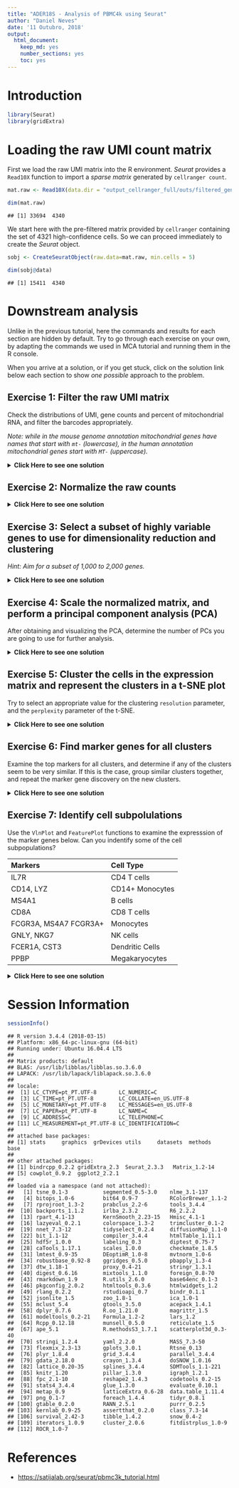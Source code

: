 ```yaml
---
title: "ADER18S - Analysis of PBMC4k using Seurat"
author: "Daniel Neves"
date: '11 Outubro, 2018'
output: 
  html_document:
    keep_md: yes
    number_sections: yes
    toc: yes
---
```




# Introduction


```r
library(Seurat)
library(gridExtra)
```

# Loading the raw UMI count matrix

First we load the raw UMI matrix into the R environment. *Seurat* provides a `Read10X` function to import a *sparse matrix* generated by `cellranger count`. 


```r
mat.raw <- Read10X(data.dir = "output_cellranger_full/outs/filtered_gene_bc_matrices/GRCh38")

dim(mat.raw)
```

```
## [1] 33694  4340
```

We start here with the pre-filtered matrix provided by `cellranger` containing the set of 4321 high-confidence cells. So we can proceed immediately to create the *Seurat* object.


```r
sobj <- CreateSeuratObject(raw.data=mat.raw, min.cells = 5)

dim(sobj@data)
```

```
## [1] 15411  4340
```

# Downstream analysis

Unlike in the previous tutorial, here the commands and results for each section are hidden by default. Try to go through each exercise on your own, by adapting the commands we used in MCA tutorial and running them in the R console.

When you arrive at a solution, or if you get stuck, click on the solution link below each section to show *one possible* approach to the problem.

## Exercise 1: Filter the raw UMI matrix

Check the distributions of UMI, gene counts and percent of mitochondrial RNA, and filter the barcodes appropriately.

*Note: while in the mouse genome annotation mitochondrial genes have names that start with `mt-` (lowercase), in the human annotation mitochondrial genes start with `MT-` (uppercase).*

<details><summary><b>Click Here to see one solution</b></summary>


```r
VlnPlot(sobj, features.plot = c("nUMI", "nGene"))
```

![](exercise-seurat-pbmc4k_files/figure-html/unnamed-chunk-4-1.png)<!-- -->

```r
plot(sobj@meta.data$nUMI, sobj@meta.data$nGene, pch=20, cex=0.5)
```

![](exercise-seurat-pbmc4k_files/figure-html/unnamed-chunk-4-2.png)<!-- -->


```r
mito.genes <- grep("^MT-", rownames(sobj@data), value = TRUE)
percent.mito <- Matrix::colSums(sobj@data[mito.genes, ]) / Matrix::colSums(sobj@data)
sobj <- AddMetaData(sobj, metadata = percent.mito, col.name = "percent.mito")

VlnPlot(sobj, features.plot = c("nUMI", "nGene", "percent.mito"))
```

![](exercise-seurat-pbmc4k_files/figure-html/unnamed-chunk-5-1.png)<!-- -->

```r
plot(sobj@meta.data$nUMI, sobj@meta.data$percent.mito, pch=20, cex=0.5)
```

![](exercise-seurat-pbmc4k_files/figure-html/unnamed-chunk-5-2.png)<!-- -->


```r
sobj <- FilterCells(sobj, subset.names = "nGene", high.thresholds = 3000)
sobj <- FilterCells(sobj, subset.names = "percent.mito", high.thresholds = 0.1)

dim(sobj@data)
```

```
## [1] 15411  4272
```

</details>

## Exercise 2: Normalize the raw counts

<details><summary><b>Click Here to see one solution</b></summary>


```r
sobj <- NormalizeData(sobj, normalization.method = "LogNormalize", scale.factor = median(sobj@meta.data$nUMI))
```

</details>

## Exercise 3: Select a subset of highly variable genes to use for dimensionality reduction and clustering

*Hint: Aim for a subset of 1,000 to 2,000 genes.* 

<details><summary><b>Click Here to see one solution</b></summary>


```r
sobj <- FindVariableGenes(sobj, mean.function = ExpMean, dispersion.function = LogVMR,  
                          x.low.cutoff = 0.0125, x.high.cutoff = 3, y.cutoff = 0.5)
```

![](exercise-seurat-pbmc4k_files/figure-html/vargenes-1.png)<!-- -->

```r
length(sobj@var.genes)
```

```
## [1] 1252
```


```r
hvginfo <- sobj@hvg.info[ sobj@var.genes, ]
highest.dispersion <- head(rownames(hvginfo)[ order(-hvginfo$gene.dispersion) ])
highest.mean <- head(rownames(hvginfo)[ order(-hvginfo$gene.mean) ])

VlnPlot(sobj, features.plot = highest.dispersion, point.size.use=0.5)
```

![](exercise-seurat-pbmc4k_files/figure-html/unnamed-chunk-7-1.png)<!-- -->

```r
VlnPlot(sobj, features.plot = highest.mean, point.size.use=0.5)
```

![](exercise-seurat-pbmc4k_files/figure-html/unnamed-chunk-7-2.png)<!-- -->

</details>

## Exercise 4: Scale the normalized matrix, and perform a principal component analysis (PCA) 

After obtaining and visualizing the PCA, determine the number of PCs you are going to use for further analysis.

<details><summary><b>Click Here to see one solution</b></summary>


```r
sobj <- ScaleData(object = sobj, vars.to.regress = c("nUMI", "percent.mito"))
```

```
## Regressing out: nUMI, percent.mito
```

```
## 
## Time Elapsed:  21.6098577976227 secs
```

```
## Scaling data matrix
```


```r
sobj <- RunPCA(object = sobj, pc.genes = sobj@var.genes, pcs.compute = 40, do.print=FALSE)

p1 <- PCAPlot(object = sobj, dim.1 = 1, dim.2 = 2, do.return=TRUE) + theme(legend.pos="none")
p2 <- PCAPlot(object = sobj, dim.1 = 2, dim.2 = 3, do.return=TRUE) + theme(legend.pos="none")
grid.arrange(p1, p2, ncol=2)
```

![](exercise-seurat-pbmc4k_files/figure-html/unnamed-chunk-8-1.png)<!-- -->


```r
PCElbowPlot(sobj, num.pc = 40)
```

![](exercise-seurat-pbmc4k_files/figure-html/unnamed-chunk-9-1.png)<!-- -->


```r
PCHeatmap(sobj, pc.use = 1:15, cells.use = 500, do.balanced = TRUE, label.columns = FALSE)
```

![](exercise-seurat-pbmc4k_files/figure-html/unnamed-chunk-10-1.png)<!-- -->

```r
VizPCA(sobj, pcs.use = 1:15, do.balanced = TRUE)
```

![](exercise-seurat-pbmc4k_files/figure-html/unnamed-chunk-10-2.png)<!-- -->


```r
# sobj <- JackStraw(sobj, num.pc = 40, num.replicate = 50, do.par=TRUE, display.progress = FALSE)
# sobj <- JackStrawPlot(sobj, PCs = 1:40)
# 
# plot(1:40, -log10(sobj@dr$pca@jackstraw@overall.p.values[,2]))
# abline(h=-log10(0.05))
```

</details>

## Exercise 5: Cluster the cells in the expression matrix and represent the clusters in a t-SNE plot

Try to select an appropriate value for the clustering `resolution` parameter, and the `perplexity` parameter of the t-SNE.

<details><summary><b>Click Here to see one solution</b></summary>


```r
sobj <- FindClusters(sobj, reduction.type = "pca", dims.use = 1:15, 
    resolution = 0.8, print.output = 0, save.SNN = FALSE)

sobj <- RunTSNE(sobj, dims.use = 1:15, do.fast = TRUE, perplexity = 30)
TSNEPlot(sobj, do.label = TRUE)
```

![](exercise-seurat-pbmc4k_files/figure-html/clusters-1.png)<!-- -->

</details>

## Exercise 6: Find marker genes for all clusters

Examine the top markers for all clusters, and determine if any of the clusters seem to be very similar. If this is the case, group similar clusters together, and repeat the marker gene discovery on the new clusters.

<details><summary><b>Click Here to see one solution</b></summary>


```r
markers <- FindAllMarkers(object = sobj, only.pos = TRUE, min.pct = 0.25, thresh.use = 0.25)
markers <- markers[ markers$p_val_adj < 0.01, ]

head(markers)
```

```
##               p_val avg_logFC pct.1 pct.2     p_val_adj cluster  gene
## RPL21 9.595436e-177 0.3426853 1.000 0.999 1.478753e-172       0 RPL21
## RPS27 5.806036e-170 0.3684605 1.000 1.000 8.947683e-166       0 RPS27
## RPL31 5.196314e-163 0.4276901 0.998 0.997 8.008040e-159       0 RPL31
## RPL32 1.498597e-162 0.3333247 1.000 1.000 2.309487e-158       0 RPL32
## RPL34 1.495631e-161 0.3295687 1.000 0.999 2.304916e-157       0 RPL34
## RPS14 3.348956e-158 0.3324048 1.000 1.000 5.161076e-154       0 RPS14
```


```r
top.markers <- do.call(rbind, lapply(split(markers, markers$cluster), head))
DoHeatmap(sobj, genes.use = top.markers$gene, slim.col.label = TRUE, remove.key = TRUE)
```

![](exercise-seurat-pbmc4k_files/figure-html/unnamed-chunk-13-1.png)<!-- -->

</details>

## Exercise 7: Identify cell subpolulations

Use the `VlnPlot` and `FeaturePlot` functions to examine the expresssion of the marker genes below. Can you indentify some of the cell subpopulations?  

| Markers | Cell Type |
|:--------|:----------|
| IL7R	  | CD4 T cells |
|	CD14, LYZ	| CD14+ Monocytes |
|	MS4A1 |	B cells |
|	CD8A | CD8 T cells |
|	FCGR3A, MS4A7	FCGR3A+ | Monocytes |
|	GNLY, NKG7	| NK cells |
|	FCER1A, CST3	| Dendritic Cells |
|	PPBP	| Megakaryocytes |

<details><summary><b>Click Here to see one solution</b></summary>


```r
VlnPlot(sobj, features.plot = c("IL7R", "MS4A1"), point.size.use=0.2)
```

![](exercise-seurat-pbmc4k_files/figure-html/unnamed-chunk-14-1.png)<!-- -->

```r
VlnPlot(sobj, features.plot = c("CD14", "LYZ", "FCGR3A", "MS4A7"), point.size.use=0.2)
```

![](exercise-seurat-pbmc4k_files/figure-html/unnamed-chunk-14-2.png)<!-- -->

```r
VlnPlot(sobj, features.plot = c("MS4A1"), point.size.use=0.2)
```

![](exercise-seurat-pbmc4k_files/figure-html/unnamed-chunk-14-3.png)<!-- -->

```r
VlnPlot(sobj, features.plot = c("FCER1A", "CST3"), point.size.use=0.2)
```

![](exercise-seurat-pbmc4k_files/figure-html/unnamed-chunk-14-4.png)<!-- -->

```r
VlnPlot(sobj, features.plot = c("PPBP"), point.size.use=0.2)
```

![](exercise-seurat-pbmc4k_files/figure-html/unnamed-chunk-14-5.png)<!-- -->


```r
FeaturePlot(sobj, features.plot = c("IL7R", "MS4A1"), cols.use=c("grey", "red"), pt.size=0.5)
```

![](exercise-seurat-pbmc4k_files/figure-html/unnamed-chunk-15-1.png)<!-- -->

```r
FeaturePlot(sobj, features.plot = c("CD14", "LYZ", "FCGR3A", "MS4A7"), cols.use=c("grey", "red"), pt.size=0.5)
```

![](exercise-seurat-pbmc4k_files/figure-html/unnamed-chunk-15-2.png)<!-- -->

```r
FeaturePlot(sobj, features.plot = c("MS4A1"), cols.use=c("grey", "red"), pt.size=0.5)
```

![](exercise-seurat-pbmc4k_files/figure-html/unnamed-chunk-15-3.png)<!-- -->

```r
FeaturePlot(sobj, features.plot = c("FCER1A", "CST3"), cols.use=c("grey", "red"), pt.size=0.5)
```

![](exercise-seurat-pbmc4k_files/figure-html/unnamed-chunk-15-4.png)<!-- -->

```r
FeaturePlot(sobj, features.plot = c("PPBP"), cols.use=c("grey", "red"), pt.size=0.5)
```

![](exercise-seurat-pbmc4k_files/figure-html/unnamed-chunk-15-5.png)<!-- -->

</details>

# Session Information


```r
sessionInfo()
```

```
## R version 3.4.4 (2018-03-15)
## Platform: x86_64-pc-linux-gnu (64-bit)
## Running under: Ubuntu 16.04.4 LTS
## 
## Matrix products: default
## BLAS: /usr/lib/libblas/libblas.so.3.6.0
## LAPACK: /usr/lib/lapack/liblapack.so.3.6.0
## 
## locale:
##  [1] LC_CTYPE=pt_PT.UTF-8       LC_NUMERIC=C              
##  [3] LC_TIME=pt_PT.UTF-8        LC_COLLATE=en_US.UTF-8    
##  [5] LC_MONETARY=pt_PT.UTF-8    LC_MESSAGES=en_US.UTF-8   
##  [7] LC_PAPER=pt_PT.UTF-8       LC_NAME=C                 
##  [9] LC_ADDRESS=C               LC_TELEPHONE=C            
## [11] LC_MEASUREMENT=pt_PT.UTF-8 LC_IDENTIFICATION=C       
## 
## attached base packages:
## [1] stats     graphics  grDevices utils     datasets  methods   base     
## 
## other attached packages:
## [1] bindrcpp_0.2.2 gridExtra_2.3  Seurat_2.3.3   Matrix_1.2-14 
## [5] cowplot_0.9.2  ggplot2_2.2.1 
## 
## loaded via a namespace (and not attached):
##   [1] tsne_0.1-3           segmented_0.5-3.0    nlme_3.1-137        
##   [4] bitops_1.0-6         bit64_0.9-7          RColorBrewer_1.1-2  
##   [7] rprojroot_1.3-2      prabclus_2.2-6       tools_3.4.4         
##  [10] backports_1.1.2      irlba_2.3.2          R6_2.2.2            
##  [13] rpart_4.1-13         KernSmooth_2.23-15   Hmisc_4.1-1         
##  [16] lazyeval_0.2.1       colorspace_1.3-2     trimcluster_0.1-2   
##  [19] nnet_7.3-12          tidyselect_0.2.4     diffusionMap_1.1-0  
##  [22] bit_1.1-12           compiler_3.4.4       htmlTable_1.11.1    
##  [25] hdf5r_1.0.0          labeling_0.3         diptest_0.75-7      
##  [28] caTools_1.17.1       scales_1.0.0         checkmate_1.8.5     
##  [31] lmtest_0.9-35        DEoptimR_1.0-8       mvtnorm_1.0-6       
##  [34] robustbase_0.92-8    ggridges_0.5.0       pbapply_1.3-4       
##  [37] dtw_1.18-1           proxy_0.4-21         stringr_1.3.1       
##  [40] digest_0.6.16        mixtools_1.1.0       foreign_0.8-70      
##  [43] rmarkdown_1.9        R.utils_2.6.0        base64enc_0.1-3     
##  [46] pkgconfig_2.0.2      htmltools_0.3.6      htmlwidgets_1.2     
##  [49] rlang_0.2.2          rstudioapi_0.7       bindr_0.1.1         
##  [52] jsonlite_1.5         zoo_1.8-1            ica_1.0-1           
##  [55] mclust_5.4           gtools_3.5.0         acepack_1.4.1       
##  [58] dplyr_0.7.6          R.oo_1.21.0          magrittr_1.5        
##  [61] modeltools_0.2-21    Formula_1.2-2        lars_1.2            
##  [64] Rcpp_0.12.18         munsell_0.5.0        reticulate_1.5      
##  [67] ape_5.1              R.methodsS3_1.7.1    scatterplot3d_0.3-40
##  [70] stringi_1.2.4        yaml_2.2.0           MASS_7.3-50         
##  [73] flexmix_2.3-13       gplots_3.0.1         Rtsne_0.13          
##  [76] plyr_1.8.4           grid_3.4.4           parallel_3.4.4      
##  [79] gdata_2.18.0         crayon_1.3.4         doSNOW_1.0.16       
##  [82] lattice_0.20-35      splines_3.4.4        SDMTools_1.1-221    
##  [85] knitr_1.20           pillar_1.3.0         igraph_1.2.1        
##  [88] fpc_2.1-10           reshape2_1.4.3       codetools_0.2-15    
##  [91] stats4_3.4.4         glue_1.3.0           evaluate_0.10.1     
##  [94] metap_0.9            latticeExtra_0.6-28  data.table_1.11.4   
##  [97] png_0.1-7            foreach_1.4.4        tidyr_0.8.1         
## [100] gtable_0.2.0         RANN_2.5.1           purrr_0.2.5         
## [103] kernlab_0.9-25       assertthat_0.2.0     class_7.3-14        
## [106] survival_2.42-3      tibble_1.4.2         snow_0.4-2          
## [109] iterators_1.0.9      cluster_2.0.6        fitdistrplus_1.0-9  
## [112] ROCR_1.0-7
```

# References

- https://satijalab.org/seurat/pbmc3k_tutorial.html

